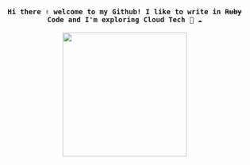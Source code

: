 <h4 align="center"><samp> Hi there ✌️ welcome to my Github! I like to write in <s>Ruby</s> Code and I'm exploring Cloud Tech 💎 ☁️ </samp></h4>

<p align="center">
  <img width="250" src="https://giphy.com/embed/oDK8A6xUNjD2M">
</p>

